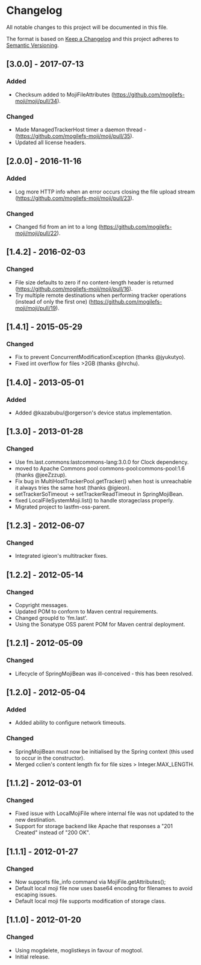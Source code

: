 # Changelog
All notable changes to this project will be documented in this file.

The format is based on [Keep a Changelog](http://keepachangelog.com/en/1.0.0/)
and this project adheres to [Semantic Versioning](http://semver.org/spec/v2.0.0.html).

## [3.0.0] - 2017-07-13
### Added
- Checksum added to MojiFileAttributes (https://github.com/mogilefs-moji/moji/pull/34).

### Changed
- Made ManagedTrackerHost timer a daemon thread - (https://github.com/mogilefs-moji/moji/pull/35).
- Updated all license headers.

## [2.0.0] - 2016-11-16
### Added
- Log more HTTP info when an error occurs closing the file upload stream (https://github.com/mogilefs-moji/moji/pull/23).

### Changed
- Changed fid from an int to a long (https://github.com/mogilefs-moji/moji/pull/22).

## [1.4.2] - 2016-02-03
### Changed
- File size defaults to zero if no content-length header is returned (https://github.com/mogilefs-moji/moji/pull/16).
- Try multiple remote destinations when performing tracker operations (instead of only the first one) (https://github.com/mogilefs-moji/moji/pull/19).

## [1.4.1] - 2015-05-29
### Changed
- Fix to prevent ConcurrentModificationException (thanks @jyukutyo).
- Fixed int overflow for files >2GB (thanks @hrchu).

## [1.4.0] - 2013-05-01
### Added
- Added @kazabubu/@orgerson's device status implementation.

## [1.3.0] - 2013-01-28
### Changed
- Use fm.last.commons:lastcommons-lang:3.0.0 for Clock dependency.
- moved to Apache Commons pool commons-pool:commons-pool:1.6 (thanks @jeeZzzup).
- Fix bug in MultiHostTrackerPool.getTracker() when host is unreachable it always tries the same host (thanks @igieon).
- setTrackerSoTimeout -> setTrackerReadTimeout in SpringMojiBean.
- fixed LocalFileSystemMoji.list() to handle storageclass properly.
- Migrated project to lastfm-oss-parent.

## [1.2.3] - 2012-06-07
### Changed
- Integrated igieon's multitracker fixes.

## [1.2.2] - 2012-05-14
### Changed
- Copyright messages.
- Updated POM to conform to Maven central requirements.
- Changed groupId to 'fm.last'.
- Using the Sonatype OSS parent POM for Maven central deployment.

## [1.2.1] - 2012-05-09
### Changed
- Lifecycle of SpringMojiBean was ill-conceived - this has been resolved.

## [1.2.0] - 2012-05-04
### Added
- Added ability to configure network timeouts.

### Changed
- SpringMojiBean must now be initialised by the Spring context (this used to occur in the constructor). 
- Merged cclien's content length fix for file sizes > Integer.MAX_LENGTH.

## [1.1.2] - 2012-03-01
### Changed
- Fixed issue with LocalMojiFile where internal file was not updated to the new destination.
- Support for storage backend like Apache that responses a "201 Created" instead of "200 OK".

## [1.1.1] - 2012-01-27
### Changed
- Now supports file_info command via MojiFile.getAttributes();
- Default local moji file now uses base64 encoding for filenames to avoid escaping issues.
- Default local moji file supports modification of storage class.

## [1.1.0] - 2012-01-20
### Changed
- Using mogdelete, moglistkeys in favour of mogtool.
- Initial release.
